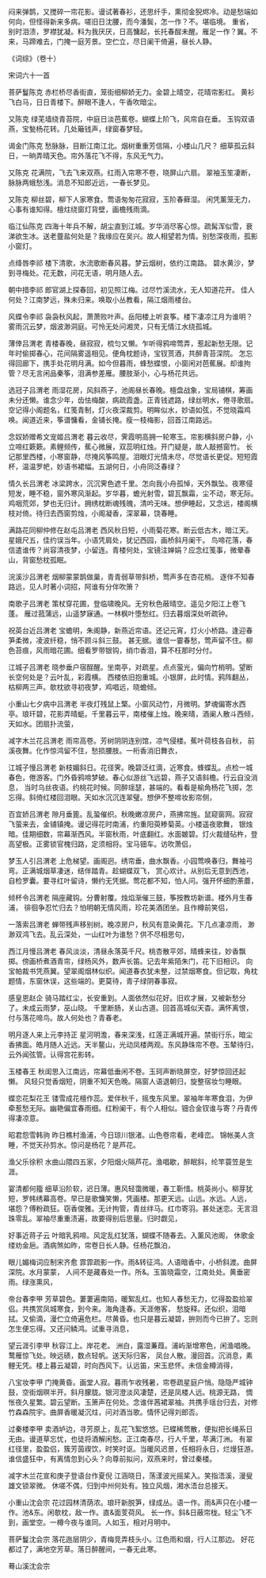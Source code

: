 <!-- { "loadSidebar": true } -->
闷来弹鹊，又搅碎一帘花影。谩试著春衫，还思纤手，熏彻金猊烬冷。动是愁端如何向，但怪得新来多病。嗟旧日沈腰，而今潘鬓，怎一作？不。堪临境。 重省，别时泪渍，罗襟犹凝。料为我厌厌，日高慵起，长托春酲未醒。雁足一作？翼。不来，马蹄难去，门掩一庭芳景。空伫立，尽日阑干倚遍，昼长人静。

《词综》（卷十）  

宋词六十一首

菩萨鬘陈克
赤栏桥尽香街直，笼街细柳娇无力。金碧上晴空，花晴帘影红。 黄衫飞白马，日日青楼下。醉眼不逢人，午香吹暗尘。

又陈克
绿芜墙绕青苔院，中庭日淡芭蕉卷。蝴蝶上阶飞，风帘自在垂。 玉钩双语燕，宝甃杨花转。几处簸钱声，绿窗春梦轻。

谒金门陈克
愁脉脉，目断江南江北。烟树重重芳信隔，小楼山几尺？ 细草孤云斜日，一晌弄晴天色。帘外落花飞不得，东风无气力。

又陈克
花满院，飞去飞来双燕。红雨入帘寒不卷，晓屏山六扇。 翠袖玉笙凄断，脉脉两蛾愁浅。消息不知郎近远，一春长梦见。

又陈克
柳丝碧，柳下人家寒食。莺语匆匆花寂寂，玉阶春藓湿。 闲凭薰笼无力，心事有谁知得。檀炷绕窗灯背壁，画檐残雨滴。

临江仙陈克
四海十年兵不解，胡尘直到江城。岁华消尽客心惊。疏髯浑似雪，衰涕欲生冰。送老虀盐何处是？我缘应在吴兴。故人相望若为情。别愁深夜雨，孤影小窗灯。

点绛唇李祁
楼下清歌，水流歌断春风暮。梦云烟树，依约江南路。 碧水黄沙，梦到寻梅处。花无数，问花无语，明月随人去。

朝中措李祁
郎官湖上探春回，初见照江梅。过尽竹溪流水，无人知道花开。 佳人何处？江南梦远，殊未归来。唤取小丛教看，隔江烟雨楼台。

风蝶令李祁
袅袅秋风起，萧萧败叶声。岳阳楼上听哀筝。楼下凄凉江月为谁明？ 雾雨沉云梦，烟波渺洞庭。可怜无处问湘灵，只有无情江水绕孤城。

薄倖吕渭老
青楼春晚，昼寂寂，梳匀又懒。乍听得鸦啼莺弄，惹起新愁无限。记年时偷掷春心，花间隔雾遥相见。便角枕题诗，宝钗贳酒，共醉青苔深院。 怎忘得回廊下，携手处花明月满。如今但暮雨，蜂愁蝶恨，小窗闲对芭蕉展。却谁拘管？尽无言闲品秦筝，泪满参差雁。腰肢渐小，心与杨花共远。

选冠子吕渭老
雨湿花房，风斜燕子，池阁昼长春晚。檀盘战象，宝局铺棋，筹画未分还懒。谁念少年，齿怯梅酸，病疏霞盏。正青钱遮路，绿丝明水，倦寻歌扇。 空记得小阁题名，红笺青制，灯火夜深裁剪。明眸似水，妙语如弦，不觉晓霜鸡唤。闻道近来，筝谱慵看，金铺长掩。瘦一枝梅影，回首江南路远。

念奴娇赠希文宠姬吕渭老
暮云收尽，霁霞明高拥一轮寒玉。帘影横斜房户静，小立啼红簌簌。素鲤频传，蕉心微展，双蕊明红烛。开门疑是，故人敲撼窗竹。 长记那里西楼，小寒窗静，尽掩风筝鸣屋。泪眼灯光情未尽，尽觉语长更促。短短霞杯，温温罗帊，妙语书裙幅。五湖何日，小舟同泛春绿？

情久长吕渭老
冰梁跨水，沉沉霁色遮千里。怎向我小舟孤悼，天外飘坠。夜寒侵短发，睡不稳，窗外寒风渐起。岁华暮，蟾光射雪，碧瓦飘霜，尘不动，寒无际。 鸡咽荒郊，梦也无归计。拥绣枕断魂残魄，清吟无味。想伊睡起，又念远，楼阁横枝对倚。待归去西窗剪烛，小阁凝香，深翠幕，饶春睡。

满路花同柳仲修在赵屯吕渭老
西风秋日短，小雨菊花寒。断云低古木，暗江天。星娥尺五，佳约误当年。小语凭肩处，犹记西园，画桥斜月阑干。 鸟啼花落，春信遣谁传？尚容清夜梦，小留连。青楼何处，宝镜注婵娟？应念红笺事，微晕春山，背窗愁枕孤眠。

浣溪沙吕渭老
烟柳蒙蒙鹊做巢，青青弱草带斜桥，莺声多在杏花梢。 逐伴不知春路远，见人时著小词招，阿谁有分伴吹箫？

南歌子吕渭老
策杖穿花圃，登临啸晚风。无穷秋色蔽晴空。遥见夕阳江上卷飞蓬。 雁过菰蒲远，山遥梦寐通。一林枫叶堕愁红。归去暮烟深处听疏钟。

祝英台近吕渭老
宝蟾明，朱阁静，新燕近帘语。还记元宵，灯火小桥路。逢迎春笋柔微，凌波纤稳，悄不顾斗斜三鼓。 甚无据。谁信一霎春愁，莺声留不住。柳色苔痕，风雨暗花圃。细看罗带银钩，绡巾香泪，算不枉那时分付。

江城子吕渭老
晓参垂户宿酲醒。坐南亭，对疏星。点点萤光，偏向竹梢明。望断长空何处是？云叶乱，彩霞横。 西楼依旧抱重城。小银屏，此时情。鸦阵翻丛，枯柳两三声。欹枕欲寻初夜梦，鸡唱远，晓蟾倾。

小重山七夕病中吕渭老
半夜灯残鼠上檠。小窗风动竹，月微明。梦魂偏寄水西亭。琅玕碧，花影弄晴蜓。千里暮云平，南楼催上烛。晚来晴，酒阑人散斗西倾，天如水。团扇扑流萤，

减字木兰花吕渭老
雨帘高卷。芳树阴阴连别馆，凉气侵楼。蕉叶荷枝各自秋， 前溪夜舞。化作惊鸿留不住，愁损腰肢。一桁香消旧舞衣，

江城子慢吕渭老
新枝媚斜日。花径霁。晚碧泛红滴，近寒食。蜂蝶乱。点检一城春色，倦游客。门外昏鸦啼梦破。春心似游丝飞远碧，燕子又语斜檐。行云自没消息， 当时乌丝夜语。约桃花时候。同醉瑶瑟，甚端的。看看是榆角杨花飞掷，怎忘得。斜倚红楼回泪眼。天如水沉沉连翠璧。想伊不整啼妆影帘侧，

百宜娇吕渭老
隙月垂篦。乱蛩催织。秋晚嫩凉房户，燕拂帘旌。鼠窥窗网。寂寂飞萤来去，金铺镇掩。谩记得花时南浦，约重阳萸糁菊英。小楼遥夜歌舞， 银烛暗。佳期细数，帘幕渐西风。半窗秋雨，叶底翻红。水面皴碧。灯火裁缝砧杵，登高望极。正雾锁官槐归路，定须相将。宝马钿车。访吹萧侣，

梦玉人引吕渭老
上危梯望。画阁迥。绣帘垂，曲水飘香。小园莺唤春归，舞袖弓弯。正满城烟草凄迷，结伴踏青。趁蝴蝶双飞， 赏心欢计。从别后无意到西池，自检罗囊。要寻红叶留诗，懒约无凭据。莺花都不知，怕人问。强开怀细酌荼蘼，

倾杯令吕渭老
隔座藏钩。分曹射覆。烛焰渐催三鼓，筝按教坊新谱。楼外月生春浦， 徘徊争忍忙归去？怕明朝无情风雨，珍花美酒团坐。且作樽前笑侣，

一落索吕渭老
蝉带残声移别树。晚凉房户，秋风有意染黄花。下几点凄凉雨， 渺渺双鸿飞去。乱云深处，一山红叶为谁愁？供不尽相思句，

西江月慢吕渭老
春风淡淡，清昼永落英千尺。桃杏散平郊，晴蜂来往，妙香飘掷。傍画桥煮酒青帘，绿杨风外，数声长笛。记去年紫陌朱门，花下旧相识。 向宝帕裁书凭燕翼。望翠阁烟林似织。闻道春衣犹未整，过禁烟寒食。但记取，角枕题情，东窗休误，这些端的。更莫待，青子绿阴春事寂。

感皇恩赵企
骑马踏红尘，长安重到。人面依然似花好。旧欢才展，又被新愁分了。未成云雨梦，巫山晓。 千里断肠，关山古道。回首高城似天杳。满怀离恨，付与落花啼鸟。故人何处也？青春老。

明月逐人来上元李持正
星河明澹，春来深浅，红莲正满城开遍。禁街行乐，暗尘香拂面。皓月随人近远。天半鳌山，光动凤楼两观。东风静珠帘不卷。玉辇待归，云外闻弦管。认得宫花影转。

玉楼春王
秋闺思入江南远，帘幕低垂闲不卷。玉珂声断晓屏空，好梦惊回还起懒。 风轻只觉香烟短，阴重不知天色晚。隔窗人语退朝归，旋整宿妆匀睡眼。

蝶恋花梨花王
镂雪成花檀作蕊。爱伴秋千，摇曳东风里。翠袖年年寒食泪，为伊牵惹愁无际。幽艳偏宜春雨细。红粉阑干，有个人相似。钿合金钗谁与寄？丹青传得凄凉意。

昭君怨雪韩驹
昨日樵村渔浦，今日琼川银渚。山色卷帘看，老峰峦。 锦帐美人贪睡，不觉天孙剪水。惊问是杨花？是芦花。

渔父乐徐积
水曲山隈四五家，夕阳烟火隔芦花。渔唱歇，醉眠斜，纶竿蓑笠是生涯。

宴清都何籀
细草沿阶软，迟日薄。惠风轻霭微暖，春工靳惜。桃英尚小。柳芽犹短，罗帏绣幕高卷。早已是歌慵笑懒，凭画楼。那更天远。山远。水远。人远， 堪怨？傅粉疏狂。窃香俊雅。无计拘管，青丝绊马。红巾寄羽。甚处迷恋。无言泪珠零乱。翠袖尽重重渍遍，故要得别后思量。归时觑见，

好事近蒋子云
叶暗乳鸦啼。风定乱红犹落，蝴蝶不随春去。入薰风池阁， 休歌金缕劝金巵。酒病煞如昨，帘卷日长人静。任杨花飘泊，

眼儿媚梅词应制宋齐愈
霏霏疏影一作。雨&转征鸿。人语暗香中，小桥斜渡。曲屏深院。水月蒙蒙， 人间不是藏春处一作。所&。玉笛晓霜空，江南处处。黄垂密雨。绿涨熏风，

帝台春李甲
芳草碧色。萋萋遍南陌，暖絮乱红。也知人春愁无力，忆得盈盈拾翠侣。共携赏凤城寒食，到今来。海角逢春。天涯倦客， 愁旋释。还似织，泪暗拭。又偷滴，漫伫立倚遍危栏。尽黄昏。也只是暮云凝碧，拚则而今已拚了。忘则怎生便忘得。又还问鳞鸿。试重寻消息，

望云涯引李甲
秋容江上。岸花老。 洲白，露湿蒹葭。浦屿渐增寒色，闲渔唱晚。鹜雁惊飞处。映远碛，数点轻帆。送天际归客， 凤台人散。漫回首。沉消息，素鲤无凭。楼上暮云凝碧，时向西风下。认远笛，宋玉悲怀。未信金樽消得，

八宝妆李甲
门掩黄昏。画堂人寂。暮雨乍收残暑，帘卷疏星庭户悄。隐隐严城钟鼓，空街烟暝半开。斜月朦胧。银河澄淡风凄楚，还是凤楼人远。桃源无路， 惆怅夜久星繁。碧云望断。玉箫声在何处。念谁伴茜裙翠袖。共携手瑶台归去，对修竹森森院宇。曲屏香暖凝沉炷，问对酒当歌。情怀记得刘郎否。

过秦楼李甲
卖酒垆边，寻芳原上，乱花飞絮悠悠。已蝶稀莺散，便拟把长绳系日无由。谩道草忘忧，也徒将酒解闲愁。正江南春尽，行人千里，苹满汀洲。 有翠红径里，盈盈侣，簇芳茵禊饮，时笑时讴。当暖风迟景，任相将永日，烂熳狂游。谁信盛狂中，有离情忽到心头？向尊前拟问，双燕来时，曾过秦楼。

减字木兰花宣和庚子登语台作夏倪
江涵晓日，荡漾波光摇桨入。笑指浯溪，漫叟雄文锁翠微。 休嗟不偶，归到中州何处有。独立风烟，湘水浯台总接天。

小重山沈会宗
花过园林清荫浓。琅玕新脱笋，绿成丛。语一作。雨&声只在小楼一作。池&东。闲欹枕，敌一作。直&面芰荷风。 长一作。斜&日蔽帘栊。轻尘飞不到，画堂空。一樽今夜与谁同。人如玉，相对月明中。

菩萨鬘沈会宗
落花迤层阴少，青梅竞弄枝头小。江色雨和烟，行人江那边。 好花都过了，满地空芳草。落日醉醒间，一春无此寒。

蓦山溪沈会宗
